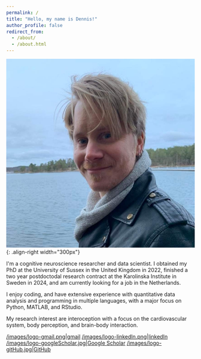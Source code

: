 ```yaml
---
permalink: /
title: "Hello, my name is Dennis!"
author_profile: false
redirect_from: 
  - /about/
  - /about.html
---
```


![Profile](/images/profile.png){: .align-right width="300px"}

I'm a cognitive neuroscience researcher and data scientist. I obtained my PhD at the University of Sussex in the United Kingdom in 2022, finished a two year postdoctodal research contract at the Karolinska Institute in Sweden in 2024, and am currently looking for a job in the Netherlands. 

I enjoy coding, and have extensive experience with quantitative data analysis and programming in multiple languages, with a major focus on Python, MATLAB, and RStudio. 

My research interest are interoception with a focus on the cardiovascular system, body perception, and brain-body interaction.

[/images/logo-gmail.png|gmail](denniseolarsson@gmail.com)     [/images/logo-linkedIn.png|linkedIn](https://www.linkedin.com/in/dennis-larsson-phd-45511586/)     [/images/logo-googleScholar.jpg|Google Scholar](https://scholar.google.com/citations?user=zwE2KOIAAAAJ&hl=en)     [/images/logo-gitHub.jpg|GitHub](https://github.com/denniseolarsson)